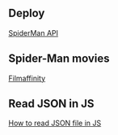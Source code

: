 ## Deploy
<a href="https://rafael2026.github.io/frontend/Spider-Man">SpiderMan API</a>

## Spider-Man movies
<a href="https://www.filmaffinity.com/es/movie-group.php?group-id=74">Filmaffinity</a>

## Read JSON in JS
<a href="ww.delftstack.com/es/howto/javascript/load-json-file-in-javascript/">How to read JSON file in JS</a>
